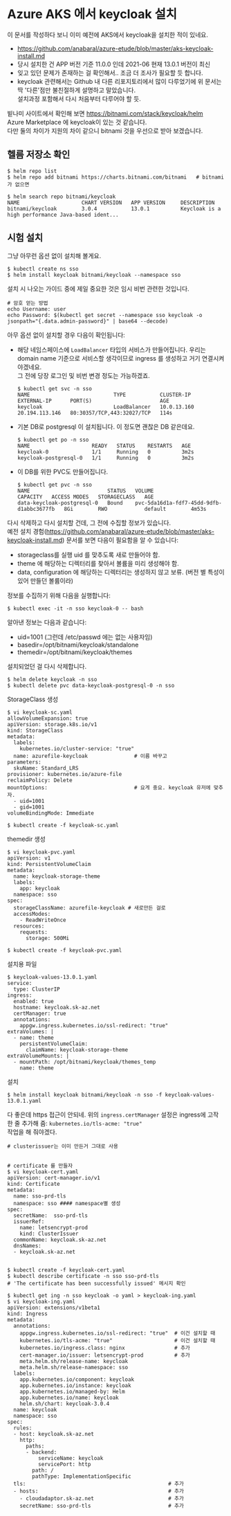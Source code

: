 # Azure AKS 에서 keycloak 설치

이 문서를 작성하다 보니 이미 예전에 AKS에서 keycloak을 설치한 적이 있네요.
- https://github.com/anabaral/azure-etude/blob/master/aks-keycloak-install.md
- 당시 설치한 건 APP 버전 기준 11.0.0 인데 2021-06 현재 13.0.1 버전이 최신
- 잊고 있던 문제가 존재하는 걸 확인해서.. 조금 더 조사가 필요할 듯 합니다.
- keycloak 관련해서는 Github 내 다른 리포지토리에서 많이 다루었기에 위 문서는 딱 '다른'점만 불친절하게 설명하고 말았습니다.  
  설치과정 포함해서 다시 처음부터 다루어야 할 듯.


빝나미 사이트에서 확인해 보면 https://bitnami.com/stack/keycloak/helm  
Azure Marketplace 에 keycloak이 있는 것 같습니다.  
다만 둘의 차이가 지원의 차이 같으니 bitnami 것을 우선으로 받아 보겠습니다.


## 헬름 저장소 확인

```
$ helm repo list
$ helm repo add bitnami https://charts.bitnami.com/bitnami   # bitnami가 없으면

$ helm search repo bitnami/keycloak
NAME                    CHART VERSION   APP VERSION     DESCRIPTION
bitnami/keycloak        3.0.4           13.0.1          Keycloak is a high performance Java-based ident...
```

## 시험 설치

그냥 아무런 옵션 없이 설치해 볼게요.
```
$ kubectl create ns sso
$ helm install keycloak bitnami/keycloak --namespace sso 
```

설치 시 나오는 가이드 중에 제일 중요한 것은 임시 비번 관련한 것입니다.
```
# 암호 얻는 방법
echo Username: user
echo Password: $(kubectl get secret --namespace sso keycloak -o jsonpath="{.data.admin-password}" | base64 --decode)
```

아무 옵션 없이 설치할 경우 다음이 확인됩니다:
- 해당 네임스페이스에 `LoadBalancer` 타입의 서비스가 만들어집니다.
  우리는 domain name 기준으로 서비스할 생각이므로 ingress 를 생성하고 거기 연결시켜야겠네요.  
  그 전에 당장 로그인 및 비번 변경 정도는 가능하겠죠.
  ```
  $ kubectl get svc -n sso
  NAME                           TYPE           CLUSTER-IP     EXTERNAL-IP      PORT(S)                      AGE
  keycloak                       LoadBalancer   10.0.13.160    20.194.113.146   80:30357/TCP,443:32027/TCP   114s
  ```
- 기본 DB로 postgresql 이 설치됩니다. 이 정도면 괜찮은 DB 같은데요.
  ```
  $ kubectl get po -n sso
  NAME                    READY   STATUS    RESTARTS   AGE
  keycloak-0              1/1     Running   0          3m2s
  keycloak-postgresql-0   1/1     Running   0          3m2s
  ```
- 이 DB를 위한 PVC도 만들어집니다.
  ```
  $ kubectl get pvc -n sso
  NAME                         STATUS   VOLUME                                     CAPACITY   ACCESS MODES   STORAGECLASS   AGE
  data-keycloak-postgresql-0   Bound    pvc-5da16d1a-fdf7-45dd-9dfb-d1abbc3677fb   8Gi        RWO            default        4m53s
  ```


다시 삭제하고 다시 설치할 건데, 그 전에 수집할 정보가 있습니다.  
예전 설치 경험(https://github.com/anabaral/azure-etude/blob/master/aks-keycloak-install.md) 문서를 보면 다음이 필요함을 알 수 있습니다:
- storageclass를 실행 uid 를 맞추도록 새로 만들어야 함.
- theme 에 해당하는 디렉터리를 찾아서 볼륨을 미리 생성해야 함.
- data, configuration 에 해당하는 디렉터리는 생성하지 않고 보류. (버전 별 특성이 있어 만들던 볼륨이라)

정보를 수집하기 위해 다음을 실행합니다:
```
$ kubectl exec -it -n sso keycloak-0 -- bash
```
알아낸 정보는 다음과 같습니다:
- uid=1001 (그런데 /etc/passwd 에는 없는 사용자임)
- basedir=/opt/bitnami/keycloak/standalone
- themedir=/opt/bitnami/keycloak/themes


설치되었던 걸 다시 삭제합니다.
```
$ helm delete keycloak -n sso
$ kubectl delete pvc data-keycloak-postgresql-0 -n sso
```

StorageClass 생성
```
$ vi keycloak-sc.yaml
allowVolumeExpansion: true
apiVersion: storage.k8s.io/v1
kind: StorageClass
metadata:
  labels:
    kubernetes.io/cluster-service: "true"
  name: azurefile-keycloak               # 이름 바꾸고
parameters:
  skuName: Standard_LRS
provisioner: kubernetes.io/azure-file
reclaimPolicy: Delete
mountOptions:                            # 요게 중요. keycloak 유저에 맞추자.
  - uid=1001
  - gid=1001
volumeBindingMode: Immediate

$ kubectl create -f keycloak-sc.yaml
```

themedir 생성
```
$ vi keycloak-pvc.yaml
apiVersion: v1
kind: PersistentVolumeClaim
metadata:
  name: keycloak-storage-theme
  labels:
    app: keycloak
  namespace: sso
spec:
  storageClassName: azurefile-keycloak # 새로만든 걸로
  accessModes:
    - ReadWriteOnce
  resources:
    requests:
      storage: 500Mi

$ kubectl create -f keycloak-pvc.yaml
```

설치용 파일 
```
$ keycloak-values-13.0.1.yaml
service:
  type: ClusterIP
ingress:
  enabled: true
  hostname: keycloak.sk-az.net
  certManager: true
  annotations:
    appgw.ingress.kubernetes.io/ssl-redirect: "true"
extraVolumes: |
  - name: theme
    persistentVolumeClaim:
      claimName: keycloak-storage-theme
extraVolumeMounts: |
  - mountPath: /opt/bitnami/keycloak/themes_temp
    name: theme
```

설치
```
$ helm install keycloak bitnami/keycloak -n sso -f keycloak-values-13.0.1.yaml
```

다 좋은데 https 접근이 안되네. 위의 `ingress.certManager` 설정은 ingress에 고작 한 줄 추가해 줌: `kubernetes.io/tls-acme: "true"`  
작업을 해 줘야겠다.
```
# clusterissuer는 이미 만든거 그대로 사용


# certificate 를 만들자
$ vi keycloak-cert.yaml
apiVersion: cert-manager.io/v1
kind: Certificate
metadata:
  name: sso-prd-tls
  namespace: sso #### namespace별 생성
spec:
  secretName:  sso-prd-tls
  issuerRef:
    name: letsencrypt-prod
    kind: ClusterIssuer
  commonName: keycloak.sk-az.net
  dnsNames:
  - keycloak.sk-az.net


$ kubectl create -f keycloak-cert.yaml
$ kubectl describe certificate -n sso sso-prd-tls
# 'The certificate has been successfully issued' 메시지 확인

$ kubectl get ing -n sso keycloak -o yaml > keycloak-ing.yaml
$ vi keycloak-ing.yaml
apiVersion: extensions/v1beta1
kind: Ingress
metadata:
  annotations:
    appgw.ingress.kubernetes.io/ssl-redirect: "true"  # 이건 설치할 때 
    kubernetes.io/tls-acme: "true"                    # 이건 설치할 때 
    kubernetes.io/ingress.class: nginx                # 추가
    cert-manager.io/issuer: letsencrypt-prod          # 추가
    meta.helm.sh/release-name: keycloak
    meta.helm.sh/release-namespace: sso
  labels:
    app.kubernetes.io/component: keycloak
    app.kubernetes.io/instance: keycloak
    app.kubernetes.io/managed-by: Helm
    app.kubernetes.io/name: keycloak
    helm.sh/chart: keycloak-3.0.4
  name: keycloak
  namespace: sso
spec:
  rules:
  - host: keycloak.sk-az.net
    http:
      paths:
      - backend:
          serviceName: keycloak
          servicePort: http
        path: /
        pathType: ImplementationSpecific
  tls:                                              # 추가
  - hosts:                                          # 추가
    - cloudadaptor.sk-az.net                        # 추가
    secretName: sso-prd-tls                         # 추가
```







